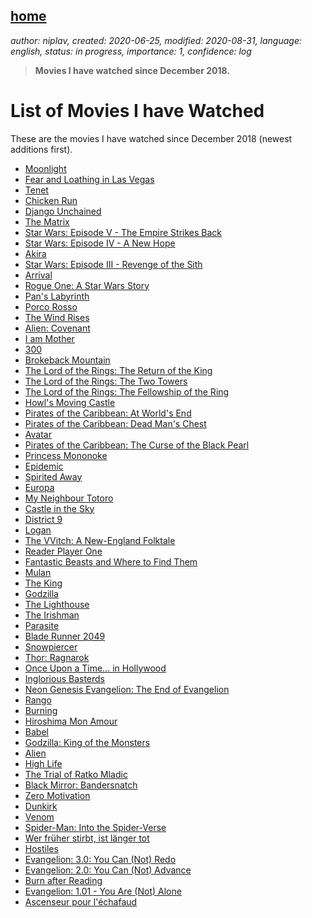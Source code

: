 [home](./index.md)
-------------------

*author: niplav, created: 2020-06-25, modified: 2020-08-31, language: english, status: in progress, importance: 1, confidence: log*

> __Movies I have watched since December 2018.__

List of Movies I have Watched
==============================

These are the movies I have watched since December 2018 (newest additions
first).

* [Moonlight]()
* [Fear and Loathing in Las Vegas](https://www.imdb.com/title/tt0120669/)
* [Tenet](https://www.imdb.com/title/tt6723592/)
* [Chicken Run](https://www.imdb.com/title/tt0120630/)
* [Django Unchained](https://www.imdb.com/title/tt1853728/)
* [The Matrix](https://www.imdb.com/title/tt0133093/)
* [Star Wars: Episode V - The Empire Strikes Back]()<!--TODO: add link-->
* [Star Wars: Episode IV - A New Hope](https://www.imdb.com/title/tt0076759/)
* [Akira](https://www.imdb.com/title/tt0094625/)
* [Star Wars: Episode III - Revenge of the Sith](https://www.imdb.com/title/tt0121766/)
* [Arrival](https://www.imdb.com/title/tt2543164/)
* [Rogue One: A Star Wars Story](https://www.imdb.com/title/tt3748528/)
* [Pan's Labyrinth](https://www.imdb.com/title/tt0457430/)
* [Porco Rosso](https://www.imdb.com/title/tt0104652/)
* [The Wind Rises](https://www.imdb.com/title/tt2013293/)
* [Alien: Covenant](https://www.imdb.com/title/tt2316204/)
* [I am Mother](https://www.imdb.com/title/tt6292852/)
* [300](https://www.imdb.com/title/tt0416449/)
* [Brokeback Mountain](https://www.imdb.com/title/tt0388795)
* [The Lord of the Rings: The Return of the King](https://www.imdb.com/title/tt0167260/)
* [The Lord of the Rings: The Two Towers](https://www.imdb.com/title/tt0167261/)
* [The Lord of the Rings: The Fellowship of the Ring](https://www.imdb.com/title/tt0120737/)
* [Howl's Moving Castle](https://www.imdb.com/title/tt0347149/)
* [Pirates of the Caribbean: At World's End](https://www.imdb.com/title/tt0449088/)
* [Pirates of the Caribbean: Dead Man's Chest](https://www.imdb.com/title/tt0383574/)
* [Avatar](https://www.imdb.com/title/tt0499549/)
* [Pirates of the Caribbean: The Curse of the Black Pearl](https://www.imdb.com/title/tt0325980/)
* [Princess Mononoke](https://www.imdb.com/title/tt0119698/)
* [Epidemic](https://www.imdb.com/title/tt0092972/)
* [Spirited Away](https://www.imdb.com/title/tt0245429/)
* [Europa](https://www.imdb.com/title/tt0101829/)
* [My Neighbour Totoro](https://www.imdb.com/title/tt0096283/)
* [Castle in the Sky](https://www.imdb.com/title/tt0092067/)
* [District 9](https://www.imdb.com/title/tt1136608/)
* [Logan](https://m.imdb.com/title/tt3315342/)
* [The VVitch: A New-England Folktale](https://www.imdb.com/title/tt4263482/)
* [Reader Player One](https://www.imdb.com/title/tt1677720/)
* [Fantastic Beasts and Where to Find Them](https://www.imdb.com/title/tt3183660/)
* [Mulan](https://www.imdb.com/title/tt0120762/)
* [The King](https://www.imdb.com/title/tt7984766/)
* [Godzilla](https://www.imdb.com/title/tt0831387/)
* [The Lighthouse](https://www.imdb.com/title/tt7984734/)
* [The Irishman](https://www.imdb.com/title/tt1302006/)
* [Parasite](https://www.imdb.com/title/tt6751668/)
* [Blade Runner 2049](https://www.imdb.com/title/tt1856101/)
* [Snowpiercer](https://www.imdb.com/title/tt1706620/)
* [Thor: Ragnarok](https://www.imdb.com/title/tt3501632/)
* [Once Upon a Time… in Hollywood](https://www.imdb.com/title/tt7131622/)
* [Inglorious Basterds](https://www.imdb.com/title/tt0361748/)
* [Neon Genesis Evangelion: The End of Evangelion](https://www.imdb.com/title/tt0169858/)
* [Rango](https://www.imdb.com/title/tt1192628/)
* [Burning](https://www.imdb.com/title/tt7282468/)
* [Hiroshima Mon Amour](https://www.imdb.com/title/tt0052893/)
* [Babel](https://www.imdb.com/title/tt0449467/)
* [Godzilla: King of the Monsters](https://www.imdb.com/title/tt3741700/)
* [Alien](https://www.imdb.com/title/tt0078748/)
* [High Life](https://www.imdb.com/title/tt4827558/)
* [The Trial of Ratko Mladic](https://www.imdb.com/title/tt9588298/)
* [Black Mirror: Bandersnatch](https://www.imdb.com/title/tt9495224/)
* [Zero Motivation](https://www.imdb.com/title/tt3576084/)
* [Dunkirk](https://www.imdb.com/title/tt5013056/)
* [Venom](https://www.imdb.com/title/tt1270797/)
* [Spider-Man: Into the Spider-Verse](https://www.imdb.com/title/tt4633694/)
* [Wer früher stirbt, ist länger tot](https://www.imdb.com/title/tt0780180/)
* [Hostiles](https://www.imdb.com/title/tt5478478/)
* [Evangelion: 3.0: You Can (Not) Redo](https://www.imdb.com/title/tt0860907/)
* [Evangelion: 2.0: You Can (Not) Advance](https://www.imdb.com/title/tt0860906/)
* [Burn after Reading](https://www.imdb.com/title/tt0887883/)
* [Evangelion: 1.01 - You Are (Not) Alone](https://www.imdb.com/title/tt0923811/)
* [Ascenseur pour l'échafaud](https://www.imdb.com/title/tt0051378/)
